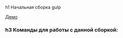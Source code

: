 h1 Начальная сборка gulp

[Демо](https://temawan2gecko.github.io/Gulp-start/)

### h3 Команды для работы с данной сборкой:
